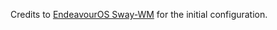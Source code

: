 Credits to [EndeavourOS Sway-WM](https://github.com/EndeavourOS-Community-Editions/sway) for the initial configuration.
